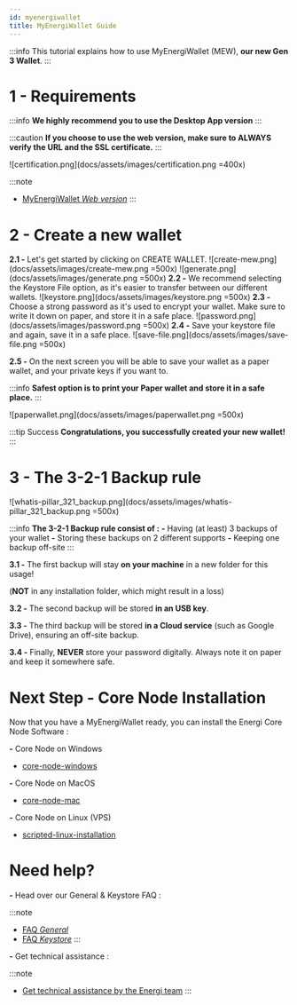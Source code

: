```yaml
---
id: myenergiwallet
title: MyEnergiWallet Guide
---
```


:::info
This tutorial explains how to use MyEnergiWallet (MEW), **our new Gen 3 Wallet**.
:::

# 1 - Requirements

:::info
**We highly recommend you to use the Desktop App version**
:::

:::caution
**If you choose to use the web version, make sure to ALWAYS verify the URL and the SSL certificate.**
:::

![certification.png](docs/assets/images/certification.png =400x)

:::note
- [MyEnergiWallet *Web version*](https://wallet.energi.network/)
:::

# 2 - Create a new wallet

**2.1 -** Let's get started by clicking on CREATE WALLET.
![create-mew.png](docs/assets/images/create-mew.png =500x)
![generate.png](docs/assets/images/generate.png =500x)
**2.2 -** We recommend selecting the Keystore File option, as it's easier to transfer between our different wallets.
![keystore.png](docs/assets/images/keystore.png =500x)
**2.3 -** Choose a strong password as it's used to encrypt your wallet. Make sure to write it down on paper, and store it in a safe place.
![password.png](docs/assets/images/password.png =500x)
**2.4 -** Save your keystore file and again, save it in a safe place.
![save-file.png](docs/assets/images/save-file.png =500x)

**2.5 -** On the next screen you will be able to save your wallet as a paper wallet, and your private keys if you want to.

:::info
**Safest option is to print your Paper wallet and store it in a safe place.**
:::

![paperwallet.png](docs/assets/images/paperwallet.png =500x)

:::tip Success
**Congratulations, you successfully created your new wallet!**
:::

# 3 - The 3-2-1 Backup rule

![whatis-pillar_321_backup.png](docs/assets/images/whatis-pillar_321_backup.png =500x)

:::info
**The 3-2-1 Backup rule consist of :**
**-** Having (at least) 3 backups of your wallet
**-** Storing these backups on 2 different supports
**-** Keeping one backup off-site
:::

**3.1 -** The first backup will stay **on your machine** in a new folder for this usage!

(**NOT** in any installation folder, which might result in a loss)

**3.2 -** The second backup will be stored **in an USB key**.

**3.3 -** The third backup will be stored **in a Cloud service** (such as Google Drive), ensuring an off-site backup.

**3.4 -** Finally, **NEVER** store your password digitally. Always note it on paper and keep it somewhere safe.

# Next Step - Core Node Installation

Now that you have a MyEnergiWallet ready, you can install the Energi Core Node Software :

**-** Core Node on Windows

- [core-node-windows](/docs/03-faq/index.md)

**-** Core Node on MacOS

- [core-node-mac](/docs/03-faq/index.md)

**-** Core Node on Linux (VPS)

- [scripted-linux-installation](/docs/03-faq/index.md)

# Need help?

**-** Head over our General & Keystore FAQ :

:::note
- [FAQ *General*](/docs/03-faq/index.md)
- [FAQ *Keystore*](/docs/03-faq/index.md)
:::

**-** Get technical assistance :

:::note
- [Get technical assistance by the Energi team](/docs/03-faq/index.md)
:::

